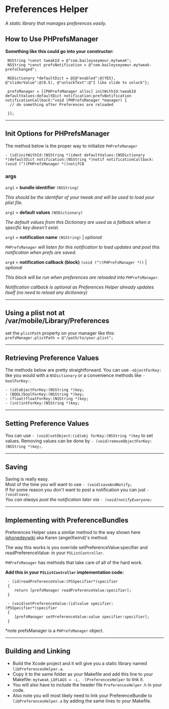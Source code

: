 # Preferences Helper
*A static library that manages preferences easily.*


## How to Use PHPrefsManager

**Something like this could go into your constructor:**

     NSString *const tweakId = @"com.baileyseymour.mytweak";
     NSString *const prefsNotification = @"com.baileyseyomur.mytweak-prefsChanged";
     
     NSDictionary *defaultDict = @{@"enabled":@(YES), @"sliderValue":@(0.5), @"unlockText":@"I like slide to unlock"};
     
     prefsManager = [[PHPrefsManager alloc] initWithId:tweakId defaultValues:defaultDict notification:prefsNotification notificationCallback:^void (PHPrefsManager *manager) {
      // do something after Preferences are reloaded

     }];
 ---
## Init Options for PHPrefsManager
The method below is the proper way to initialize  `PHPrefsManager`

    - (id)initWithId:(NSString *)ident defaultValues:(NSDictionary *)defaultDict notification:(NSString *)notif notificationCallback:(void (^)(PHPrefsManager *))notifCB
    
### args
`arg1` = **bundle identifier**  `(NSString)`

*This should be the identifier of your tweak and will be used to load your plist file.*

`arg2` = **default values** `(NSDictionary)`  

*The default values from this Dictionary are used as a fallback when a specific key doesn't exist*.

`arg3` = **notification name** `(NSString)` | *optional*

*`PHPrefsManager` will listen for this notification to load updates and post this notification when prefs are saved.*

`arg4` = **notification callback (block)** `(void (^)(PHPrefsManager *))` | *optional*

*This block will be run when preferences are reloaded into `PHPrefsManager`.*

*Notification callback is optional as Preferences Helper already updates itself (no need to reload any dictionary)*

---
## Using a plist not at /var/mobile/Library/Preferences
set the `plistPath` property on your manager like this:
`prefsManager.plistPath = @"/path/to/your.plist";`

---

## Retrieving Preference Values
The methods below are pretty straightforward.
You can use `-objectForKey:` like you would with a `NSDictionary` or a convenience methods like `-boolForKey:`.

    - (id)objectForKey:(NSString *)key;
    - (BOOL)boolForKey:(NSString *)key;
    - (float)floatForKey:(NSString *)key;
    - (int)intForKey:(NSString *)key;
    
 ---
 
## Setting Preference Values

 You can use `- (void)setObject:(id)obj forKey:(NSString *)key` to set values.
Removing  values can be done by `- (void)removeObjectForKey:(NSString *)key;`.

---
 
## Saving
Saving is really easy.  
Most of the time you will want to use `- (void)saveAndNotify;`  
If for some reason you don't want to post a notification you can just `- (void)save;`  
*You can always post the notification later via `- (void)notifyEveryone;`*

---
## Implementing with PreferenceBundles
Preferences Helper uses a similar method to the way shown here [iphonedevwiki](http://www.iphonedevwiki.net/index.php/PreferenceBundles#Loading_Preferences_into_sandboxed.2Funsandboxed_processes_in_iOS_8) aka Karen (angelXwind)'s method.

The way this works is you override setPreferenceValue:specifier and readPreferenceValue: in your `PSListController`.

`PHPrefsManager` has methods that take care of all of the hard work.

**Add this in your `PSListController` implementation code:**
 
     - (id)readPreferenceValue:(PSSpecifier*)specifier
     {
    	return [prefsManager readPreferenceValue:specifier];
     }
 
     - (void)setPreferenceValue:(id)value specifier:(PSSpecifier*)specifier
     {
    	[prefsManager setPreferenceValue:value specifier:specifier];
     }
     
  *note prefsManager is a `PHPrefsManager` object.
  
---  
## Building and Linking

- Build the Xcode project and it will give you a static library named `libPreferencesHelper.a`.
- Copy it to the same folder as your Makefile and add this line to your Makefile:
   `mytweak_LDFLAGS = -L. -lPreferencesHelper` to link it.
- You will also have to include the header file `PreferencesHelper.h` in your code.
- Also note you will most likely need to link your PreferenceBundle to `libPreferencesHelper.a` by adding the same lines to your Makefile.